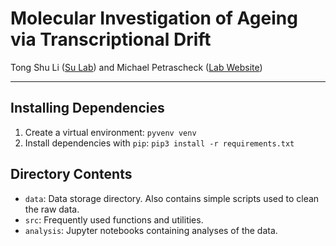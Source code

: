 # Molecular Investigation of Ageing via Transcriptional Drift

Tong Shu Li ([Su Lab](http://sulab.org)) and Michael Petrascheck ([Lab Website](http://www.scripps.edu/petrascheck/index.html))

---

## Installing Dependencies

1. Create a virtual environment: `pyvenv venv`
2. Install dependencies with `pip`: `pip3 install -r requirements.txt`

## Directory Contents

- `data`: Data storage directory. Also contains simple scripts used to clean
    the raw data.
- `src`: Frequently used functions and utilities.
- `analysis`: Jupyter notebooks containing analyses of the data.
